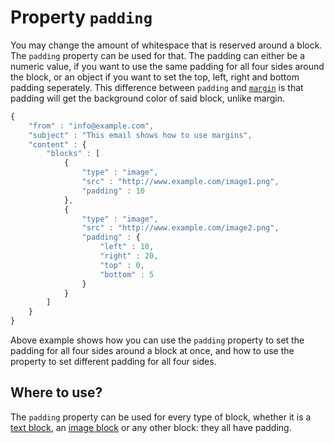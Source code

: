 # Property `padding`

You may change the amount of whitespace that is reserved around a block.
The `padding` property can be used for that. The padding can either be
a numeric value, if you want to use the same padding for all four sides
around the block, or an object if you want to set the top, left, right
and bottom padding seperately. This difference between `padding` and
[`margin`](copernica-docs:ResponsiveEmail/json/property-margin) is that padding 
will get the background color of said block, unlike margin.

```javascript
{
    "from" : "info@example.com",
    "subject" : "This email shows how to use margins",
    "content" : {
        "blocks" : [ 
            {
                "type" : "image",
                "src" : "http://www.example.com/image1.png",
                "padding" : 10
            }, 
            {
                "type" : "image",
                "src" : "http://www.example.com/image2.png",
                "padding" : {
                    "left" : 10,
                    "right" : 20,
                    "top" : 0,
                    "bottom" : 5
                }
            } 
        ]
    }
}
```

Above example shows how you can use the `padding` property to set the padding
for all four sides around a block at once, and how to use the property
to set different padding for all four sides.

## Where to use?

The `padding` property can be used for every type of block, whether it is
a [text block](copernica-docs:ResponsiveEmail/json/block-text), 
an [image block](copernica-docs:ResponsiveEmail/json/block-image) or any other 
block: they all have padding.
